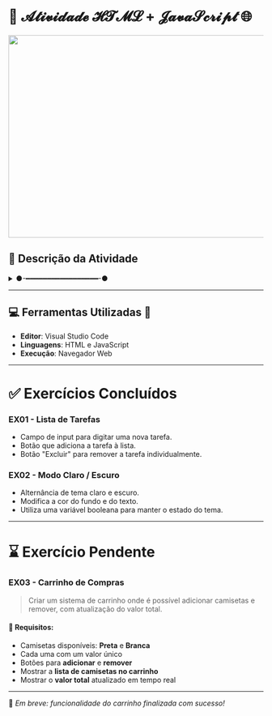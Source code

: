# 🧠 𝓐𝓽𝓲𝓿𝓲𝓭𝓪𝓭𝓮 𝓗𝓣𝓜𝓛 + 𝓙𝓪𝓿𝓪𝓢𝓬𝓻𝓲𝓹𝓽 🌐

<img src="https://media1.giphy.com/media/v1.Y2lkPTc5MGI3NjExNDdpYW9nZm1iMnQ4OHRid3NuZDg1aTkxdmZ4cml4cjJoazFjaTdjdiZlcD12MV9pbnRlcm5hbF9naWZfYnlfaWQmY3Q9Zw/Vhmw4uWXXFEckiQZqx/giphy.gif" width="900" height="400" />

## 💬 **Descrição da Atividade**
<details>
  <summary>
  ●-━━━━━━━━━━━━━━━━━-●
  </summary>
  ❝ Nesta atividade, foram utilizados conceitos fundamentais de <strong>HTML</strong> e <strong>JavaScript</strong> para criar páginas interativas, com foco em eventos, manipulação do DOM e lógica simples. ❞
  <br>
</details>

---

## 💻 **Ferramentas Utilizadas** 🧪
- **Editor**: Visual Studio Code  
- **Linguagens**: HTML e JavaScript  
- **Execução**: Navegador Web

---

# ✅ **Exercícios Concluídos**

### **EX01 - Lista de Tarefas**
- Campo de input para digitar uma nova tarefa.
- Botão que adiciona a tarefa à lista.
- Botão "Excluir" para remover a tarefa individualmente.

### **EX02 - Modo Claro / Escuro**
- Alternância de tema claro e escuro.
- Modifica a cor do fundo e do texto.
- Utiliza uma variável booleana para manter o estado do tema.

---

# ⌛ **Exercício Pendente**

### **EX03 - Carrinho de Compras**
> Criar um sistema de carrinho onde é possível adicionar camisetas e remover, com atualização do valor total.

#### 🔸 Requisitos:
- Camisetas disponíveis: **Preta** e **Branca**
- Cada uma com um valor único
- Botões para **adicionar** e **remover**
- Mostrar a **lista de camisetas no carrinho**
- Mostrar o **valor total** atualizado em tempo real

---

🎯 *Em breve: funcionalidade do carrinho finalizada com sucesso!*
